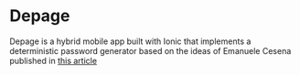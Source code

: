 # Depage

Depage is a hybrid mobile app built with Ionic that implements a deterministic password generator based on the ideas of Emanuele Cesena published in [this article](https://hackernoon.com/how-i-manage-my-passwords-technical-version-8549dc1bde1e)
